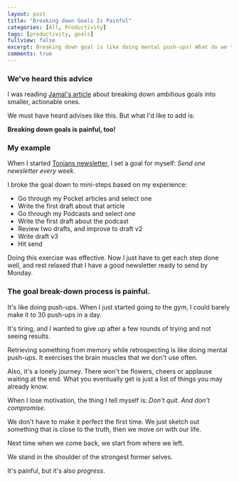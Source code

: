 ```yaml
---
layout: post
title: "Breaking down Goals Is Painful"
categories: [All, Productivity]
tags: [productivity, goals]
fullview: false
excerpt: Breaking down goal is like doing mental push-ups! What do we tell ourselves when we feel like quitting.
comments: true
---
```


### We've heard this advice
I was reading [Jamal's article](https://medium.com/@jamalx31/the-trap-of-ambitious-goals-a52fcfc3f683) about breaking down ambitious goals into smaller, actionable ones.

We must have heard advises like this. But what I'd like to add is:

**Breaking down goals is painful, too!**

### My example
When I started [Tonians newsletter](https://tonians.com), I set a goal for myself: *Send one newsletter every week*.

I broke the goal down to mini-steps based on my experience:
- Go through my Pocket articles and select one
- Write the first draft about that article
- Go through my Podcasts and select one
- Write the first draft about the podcast
- Review two drafts, and improve to draft v2
- Write draft v3
- Hit send

Doing this exercise was effective. Now I just have to get each step done well, and rest relaxed that I have a good newsletter ready to send by Monday.

### The goal break-down process is painful.

It's like doing push-ups. When I just started going to the gym, I could barely make it to 30 push-ups in a day.

It's tiring, and I wanted to give up after a few rounds of trying and not seeing results.

Retrieving something from memory while retrospecting is like doing mental push-ups. It exercises the brain muscles that we don't use often.

Also, it's a lonely journey. There won't be flowers, cheers or applause waiting at the end. What you eventually get is just a list of things you may already know.

When I lose motivation, the thing I tell myself is: *Don't quit. And don't compromise.*

We don't have to make it perfect the first time. We just sketch out something that is close to the truth, then we move on with our life.

Next time when we come back, we start from where we left.

We stand in the shoulder of the strongest former selves.

It's painful, but it's also *progress*.